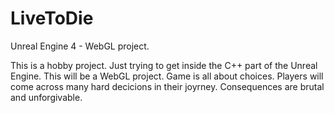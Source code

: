# LiveToDie
Unreal Engine 4 - WebGL project.

This is a hobby project. Just trying to get inside the C++ part of the Unreal Engine. This will be a WebGL project. Game is all about
choices. Players will come across many hard decicions in their joyrney. Consequences are brutal and unforgivable.
